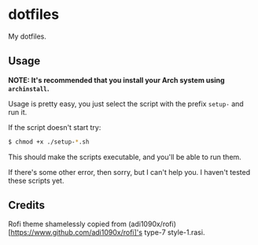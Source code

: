 # dotfiles
My dotfiles.

## Usage
**NOTE: It's recommended that you install your Arch system using `archinstall`.**

Usage is pretty easy, you just select the script with the prefix `setup-` and run it.

If the script doesn't start try:

```bash
$ chmod +x ./setup-*.sh
```

This should make the scripts executable, and you'll be able to run them.

If there's some other error, then sorry, but I can't help you. I haven't tested these scripts yet.

## Credits
Rofi theme shamelessly copied from (adi1090x/rofi)[https://www.github.com/adi1090x/rofi]'s type-7 style-1.rasi.
